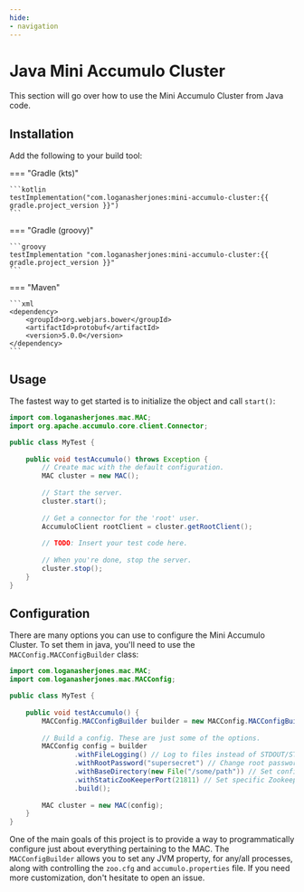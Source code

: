```yaml
---
hide:
- navigation
---
```

# Java Mini Accumulo Cluster

This section will go over how to use the Mini Accumulo Cluster from Java code.

## Installation

Add the following to your build tool:

=== "Gradle (kts)"

    ```kotlin
    testImplementation("com.loganasherjones:mini-accumulo-cluster:{{ gradle.project_version }}")
    ```

=== "Gradle (groovy)"

    ```groovy
    testImplementation "com.loganasherjones:mini-accumulo-cluster:{{ gradle.project_version }}"
    ```

=== "Maven"

    ```xml
    <dependency>
        <groupId>org.webjars.bower</groupId>
        <artifactId>protobuf</artifactId>
        <version>5.0.0</version>
    </dependency>
    ```

## Usage

The fastest way to get started is to initialize the object and call `start()`:

```java
import com.loganasherjones.mac.MAC;
import org.apache.accumulo.core.client.Connector;

public class MyTest {
    
    public void testAccumulo() throws Exception {
        // Create mac with the default configuration.
        MAC cluster = new MAC();
        
        // Start the server.
        cluster.start();
        
        // Get a connector for the 'root' user.
        AccumuloClient rootClient = cluster.getRootClient();
        
        // TODO: Insert your test code here.
        
        // When you're done, stop the server.
        cluster.stop();
    }
}
```

## Configuration

There are many options you can use to configure the Mini Accumulo Cluster.
To set them in java, you'll need to use the `MACConfig.MACConfigBuilder` class:

```java
import com.loganasherjones.mac.MAC;
import com.loganasherjones.mac.MACConfig;

public class MyTest {
    
    public void testAccumulo() {
        MACConfig.MACConfigBuilder builder = new MACConfig.MACConfigBuilder();
        
        // Build a config. These are just some of the options.
        MACConfig config = builder
                .withFileLogging() // Log to files instead of STDOUT/STDERR
                .withRootPassword("supersecret") // Change root password
                .withBaseDirectory(new File("/some/path")) // Set configuration / logging files destination
                .withStaticZooKeeperPort(21811) // Set specific Zookeeper port
                .build();
        
        MAC cluster = new MAC(config);
    }
}
```

One of the main goals of this project is to provide a way to programmatically
configure just about everything pertaining to the MAC. The `MACConfigBuilder`
allows you to set any JVM property, for any/all processes, along with 
controlling the `zoo.cfg` and `accumulo.properties` file. If you need more
customization, don't hesitate to open an issue.
